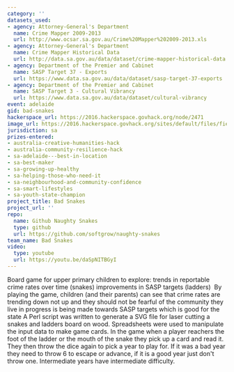 ```yaml
---
category: ''
datasets_used:
- agency: Attorney-General's Department
  name: Crime Mapper 2009-2013
  url: http://www.ocsar.sa.gov.au/Crime%20Mapper%202009-2013.xls
- agency: Attorney-General's Department
  name: Crime Mapper Historical Data
  url: http://data.sa.gov.au/data/dataset/crime-mapper-historical-data
- agency: Department of the Premier and Cabinet
  name: SASP Target 37 - Exports
  url: https://www.data.sa.gov.au/data/dataset/sasp-target-37-exports
- agency: Department of the Premier and Cabinet
  name: SASP Target 3 - Cultural Vibrancy
  url: https://www.data.sa.gov.au/data/dataset/cultural-vibrancy
event: adelaide
gid: bad-snakes
hackerspace_url: https://2016.hackerspace.govhack.org/node/2471
image_url: https://2016.hackerspace.govhack.org/sites/default/files/field/image/Logo.png
jurisdiction: sa
prizes-entered:
- australia-creative-humanities-hack
- australia-community-resilience-hack
- sa-adelaide---best-in-location
- sa-best-maker
- sa-growing-up-healthy
- sa-helping-those-who-need-it
- sa-neighbourhood-and-community-confidence
- sa-smart-lifestyles
- sa-youth-state-champion
project_title: Bad Snakes
project_url: ''
repo:
  name: Github Naughty Snakes
  type: github
  url: https://github.com/softgrow/naughty-snakes
team_name: Bad Snakes
video:
  type: youtube
  url: https://youtu.be/daSpNITBGyI
---
```


Board game for upper primary children to explore:
trends in reportable crime rates over time (snakes)
improvements in SASP targets (ladders) 
By playing the game, children (and their parents) can see that
crime rates are trending down not up and they should not be fearful of the community they live in
progress is being made towards SASP targets which is good for the state
A Perl script was written to generate a SVG file for laser cutting a snakes and ladders board on wood. Spreadsheets were used to manipulate the input data to make game cards. In the game when a player reachers the foot of the ladder or the mouth of the snake they pick up a card and read it. They then throw the dice again to pick a year to play for. If it was a bad year they need to throw 6 to escape or advance, if it is a good year just don't throw one. Intermediate years have intermediate difficulty.